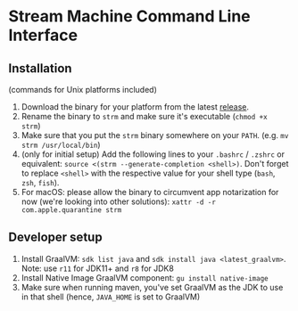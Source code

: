 # Stream Machine Command Line Interface

## Installation

(commands for Unix platforms included)

1. Download the binary for your platform from the latest [release](https://github.com/streammachineio/cli/releases).
2. Rename the binary to `strm` and make sure it's executable (`chmod +x strm`)
3. Make sure that you put the `strm` binary somewhere on your `PATH`. (e.g. `mv strm /usr/local/bin`)
4. (only for initial setup) Add the following lines to your `.bashrc` / `.zshrc` or equivalent: `source <(strm --generate-completion <shell>)`. Don't forget to replace `<shell>` with the respective value for your shell type (`bash`, `zsh`, `fish`).
5. For macOS: please allow the binary to circumvent app notarization for now (we're looking into other solutions): `xattr -d -r com.apple.quarantine strm`

## Developer setup

1. Install GraalVM: `sdk list java` and `sdk install java <latest_graalvm>`. Note: use `r11` for JDK11+ and `r8` for JDK8
2. Install Native Image GraalVM component: `gu install native-image`
3. Make sure when running maven, you've set GraalVM as the JDK to use in that shell (hence, `JAVA_HOME` is set to GraalVM)
